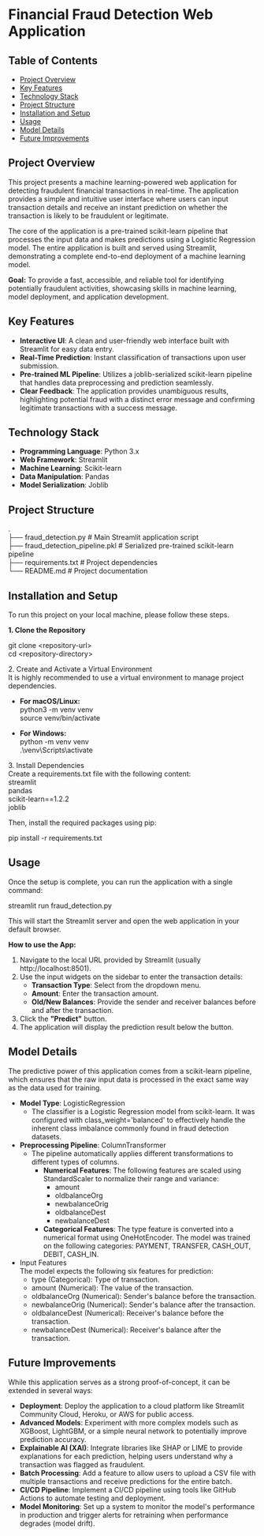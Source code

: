 # **Financial Fraud Detection Web Application**

## **Table of Contents**

* [Project Overview](https://www.google.com/search?q=%23project-overview)  
* [Key Features](https://www.google.com/search?q=%23key-features)  
* [Technology Stack](https://www.google.com/search?q=%23technology-stack)  
* [Project Structure](https://www.google.com/search?q=%23project-structure)  
* [Installation and Setup](https://www.google.com/search?q=%23installation-and-setup)  
* [Usage](https://www.google.com/search?q=%23usage)  
* [Model Details](https://www.google.com/search?q=%23model-details)  
* [Future Improvements](https://www.google.com/search?q=%23future-improvements)

## **Project Overview**

This project presents a machine learning-powered web application for detecting fraudulent financial transactions in real-time. The application provides a simple and intuitive user interface where users can input transaction details and receive an instant prediction on whether the transaction is likely to be fraudulent or legitimate.

The core of the application is a pre-trained scikit-learn pipeline that processes the input data and makes predictions using a Logistic Regression model. The entire application is built and served using Streamlit, demonstrating a complete end-to-end deployment of a machine learning model.

**Goal:** To provide a fast, accessible, and reliable tool for identifying potentially fraudulent activities, showcasing skills in machine learning, model deployment, and application development.

## **Key Features**

* **Interactive UI**: A clean and user-friendly web interface built with Streamlit for easy data entry.  
* **Real-Time Prediction**: Instant classification of transactions upon user submission.  
* **Pre-trained ML Pipeline**: Utilizes a joblib-serialized scikit-learn pipeline that handles data preprocessing and prediction seamlessly.  
* **Clear Feedback**: The application provides unambiguous results, highlighting potential fraud with a distinct error message and confirming legitimate transactions with a success message.

## **Technology Stack**

* **Programming Language**: Python 3.x  
* **Web Framework**: Streamlit  
* **Machine Learning**: Scikit-learn  
* **Data Manipulation**: Pandas  
* **Model Serialization**: Joblib

## **Project Structure**

.  
├── fraud\_detection.py             \# Main Streamlit application script  
├── fraud\_detection\_pipeline.pkl   \# Serialized pre-trained scikit-learn pipeline  
├── requirements.txt               \# Project dependencies  
└── README.md                      \# Project documentation

## **Installation and Setup**

To run this project on your local machine, please follow these steps.

**1\. Clone the Repository**

git clone \<repository-url\>  
cd \<repository-directory\>

2\. Create and Activate a Virtual Environment  
It is highly recommended to use a virtual environment to manage project dependencies.

* **For macOS/Linux:**  
  python3 \-m venv venv  
  source venv/bin/activate

* **For Windows:**  
  python \-m venv venv  
  .\\venv\\Scripts\\activate

3\. Install Dependencies  
Create a requirements.txt file with the following content:  
streamlit  
pandas  
scikit-learn==1.2.2  
joblib

Then, install the required packages using pip:

pip install \-r requirements.txt

## **Usage**

Once the setup is complete, you can run the application with a single command:

streamlit run fraud\_detection.py

This will start the Streamlit server and open the web application in your default browser.

**How to use the App:**

1. Navigate to the local URL provided by Streamlit (usually http://localhost:8501).  
2. Use the input widgets on the sidebar to enter the transaction details:  
   * **Transaction Type**: Select from the dropdown menu.  
   * **Amount**: Enter the transaction amount.  
   * **Old/New Balances**: Provide the sender and receiver balances before and after the transaction.  
3. Click the **"Predict"** button.  
4. The application will display the prediction result below the button.

## **Model Details**

The predictive power of this application comes from a scikit-learn pipeline, which ensures that the raw input data is processed in the exact same way as the data used for training.

* **Model Type**: LogisticRegression  
  * The classifier is a Logistic Regression model from scikit-learn. It was configured with class\_weight='balanced' to effectively handle the inherent class imbalance commonly found in fraud detection datasets.  
* **Preprocessing Pipeline**: ColumnTransformer  
  * The pipeline automatically applies different transformations to different types of columns.  
    * **Numerical Features**: The following features are scaled using StandardScaler to normalize their range and variance:  
      * amount  
      * oldbalanceOrg  
      * newbalanceOrig  
      * oldbalanceDest  
      * newbalanceDest  
    * **Categorical Features**: The type feature is converted into a numerical format using OneHotEncoder. The model was trained on the following categories: PAYMENT, TRANSFER, CASH\_OUT, DEBIT, CASH\_IN.  
* Input Features  
  The model expects the following six features for prediction:  
  * type (Categorical): Type of transaction.  
  * amount (Numerical): The value of the transaction.  
  * oldbalanceOrg (Numerical): Sender's balance before the transaction.  
  * newbalanceOrig (Numerical): Sender's balance after the transaction.  
  * oldbalanceDest (Numerical): Receiver's balance before the transaction.  
  * newbalanceDest (Numerical): Receiver's balance after the transaction.

## **Future Improvements**

While this application serves as a strong proof-of-concept, it can be extended in several ways:

* **Deployment**: Deploy the application to a cloud platform like Streamlit Community Cloud, Heroku, or AWS for public access.  
* **Advanced Models**: Experiment with more complex models such as XGBoost, LightGBM, or a simple neural network to potentially improve prediction accuracy.  
* **Explainable AI (XAI)**: Integrate libraries like SHAP or LIME to provide explanations for each prediction, helping users understand why a transaction was flagged as fraudulent.  
* **Batch Processing**: Add a feature to allow users to upload a CSV file with multiple transactions and receive predictions for the entire batch.  
* **CI/CD Pipeline**: Implement a CI/CD pipeline using tools like GitHub Actions to automate testing and deployment.  
* **Model Monitoring**: Set up a system to monitor the model's performance in production and trigger alerts for retraining when performance degrades (model drift).
